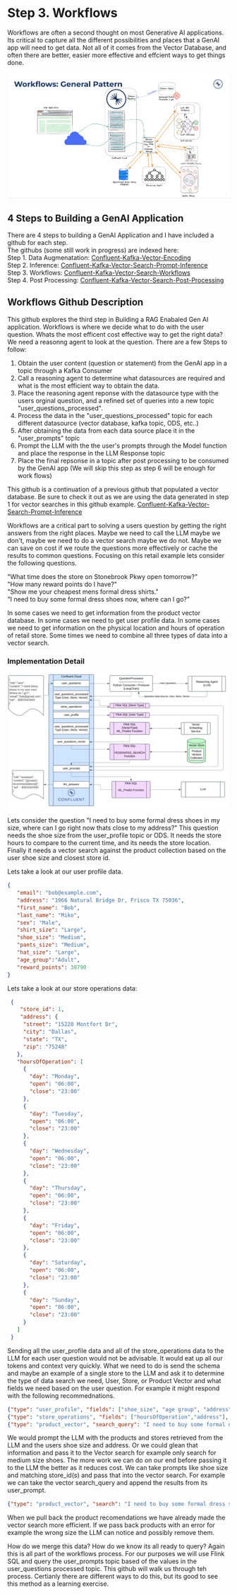 # Step 3.  Workflows

Workflows are often a second thought on most Generative AI applications.  Its critical to capture all the different possibilities and places that a GenAI app will need to get data.  Not all of it comes from the Vector Database, and often there are better, easier more effective and effcient ways to get things done. 
   
![Workflows General Architecture](/files/img/workflowsGeneralPattern2.png)  

## 4 Steps to Building a GenAI Application
There are 4 steps to building a GenAI Application and I have included a github for each step.    
The githubs (some still work in progress) are indexed here:   
Step 1. Data Augmenatation: [Confluent-Kafka-Vector-Encoding](https://github.com/brittonlaroche/Confluent-Kafka-Vector-Encoding)   
Step 2. Inference: [Confluent-Kafka-Vector-Search-Prompt-Inference](https://github.com/brittonlaroche/Confluent-Kafka-Vector-Search-Prompt-Inference)   
Step 3. Workflows: [Confluent-Kafka-Vector-Search-Workflows](https://github.com/brittonlaroche/Confluent-Kafka-Vector-Search-Workflows)   
Step 4. Post Processing: [Confluent-Kafka-Vector-Search-Post-Processing](https://github.com/brittonlaroche/Confluent-Kafka-Vector-Search-Post-Processing)   
   
## Workflows Github Description
This github explores the third step in Building a RAG Enabaled Gen AI application.  Workflows is where we decide what to do with the user question. Whats the most efficent cost effective way to get the right data? We need a reasonng agent to look at the question.  There are a few Steps to follow:   

   1. Obtain the user content (question or statement) from the GenAI app in a topic through a Kafka Consumer  
   2. Call a reasoning agent to determine what datasources are required and what is the most efficient way to obtain the data.   
   3. Place the reasoning agent reponse with the datasource type with the users orginal question, and a refined set of queries into a new topic "user_questions_processed".
   4. Process the data in the "user_questions_processed" topic for each different datasource (vector database, kafka topic, ODS, etc..)
   5. After obtaining the data from each data source place it in the "user_prompts" topic
   6. Prompt the LLM with the the user's prompts through the Model function and place the response in the LLM Response topic
   7. Place the final repsonse in a topic after post processing to be consumed by the GenAI app (We will skip this step as step 6 will be enough for work flows)  

This github is a continuation of a previous github that populated a vector database.  Be sure to check it out as we are using the data generated in step 1 for vector searches in this github example. [Confluent-Kafka-Vector-Search-Prompt-Inference](https://github.com/brittonlaroche/Confluent-Kafka-Vector-Search-Prompt-Inference)   
   
Workflows are a critical part to solving a users question by getting the right answers from the right places.  Maybe we need to call the LLM maybe we don't, maybe we need to do a vector search maybe we do not.  Maybe we can save on cost if we route the questions more effectively or cache the results to common questions.  Focusing on this retail example lets consider the following questions.

"What time does the store on Stonebrook Pkwy open tomorrow?"   
"How many reward points do I have?"   
"Show me your cheapest mens formal dress shirts."   
"I need to buy some formal dress shoes now, where can I go?"   
   
In some cases we need to get information from the product vector database.  In some cases we need to get user profile data. In some cases we need to get information on the physical location and hours of operation of retail store.  Some times we need to combine all three types of data into a vector search.
   
### Implementation Detail
![Workflows Genreral Architecture](/files/img/workflowsImplementation.png)  

Lets consider the question "I need to buy some formal dress shoes in my size, where can I go right now thats close to my address?" This question needs the shoe size from the user_profile topic or ODS. It needs the store hours to compare to the current time, and its needs the store location.  Finally it needs a vector search against the product collection based on the user shoe size and closest store id.

Lets take a look at our user profile data.

```json
{
   "email": "bob@example.com",
   "address": "1966 Natural Bridge Dr, Frisco TX 75036",
   "first_name": "Bob",
   "last_name": "Miko",
   "sex": "Male",
   "shirt_size": "Large",
   "shoe_size": "Medium",
   "pants_size": "Medium",
   "hat_size": "Large",
   "age_group":"Adult",
   "reward_points": 38790
}
```

Lets take a look at our store operations data:  
   
```json
 {
    "store_id": 1,
    "address": {
     "street": "15220 Montfort Dr",
     "city": "Dallas",
     "state": "TX",
     "zip": "75248"
   },
   "hoursOfOperation": [
     {
       "day": "Monday",
       "open": "06:00",
       "close": "23:00"
     },
     {
       "day": "Tuesday",
       "open": "06:00",
       "close": "23:00"
     },
     {
       "day": "Wednesday",
       "open": "06:00",
       "close": "23:00"
     },
     {
       "day": "Thursday",
       "open": "06:00",
       "close": "23:00"
     },
     {
       "day": "Friday",
       "open": "06:00",
       "close": "23:00"
     },
     {
       "day": "Saturday",
       "open": "06:00",
       "close": "23:00"
     },
     {
       "day": "Sunday",
       "open": "06:00",
       "close": "23:00"
     }
   ]
 }
```

Sending all the user_profile data and all of the store_operations data to the LLM for each user question would not be advisable.  It would eat up all our tokens and context very quickly.  What we need to do is send the schema and maybe an example of a single store to the LLM and ask it to determine the type of data search we need, User, Store, or Product Vector and what fields we need based on the user question. For example it might respond with the following recommednations.

```json
{"type": "user_profile", "fields": ["shoe_size", "age group", "address"]}
{"type": "store_operations", "fields": ["hoursOfOperation","address"], "Value":"Saturday 1800"}
{"type": "product_vector", "search_query": "I need to buy some formal dress shoes"}
```

We would prompt the LLM with the products and stores retrieved from the LLM and the users shoe size and address. Or we could glean that information and pass it to the Vector search for example only search for medium size shoes. The more work we can do on our end before passing it to the LLM the better as it reduces cost.  We can take prompts like shoe size and matching store_id(s) and pass that into the vector search. For example we can take the vector search_query and append the results from its user_prompt. 

```json
{"type": "product_vector", "search": "I need to buy some formal dress shoes adult medium size store_ids: 37,38,42"}
```
    
When we pull back the product recomendations we have already made the vector search more efficient.  If we pass back products with an error for example the wrong size the LLM can notice and possibly remove them. 

How do we merge this data?  How do we know its all ready to query?  Again this is all part of the workflows process. For our purposes we will use Flink SQL and query the user_prompts topic based of the values in the user_questions processed topic.  This github will walk us through teh process.  Certianly there are different ways to do this, but its good to see this method as a learning exercise.

    
